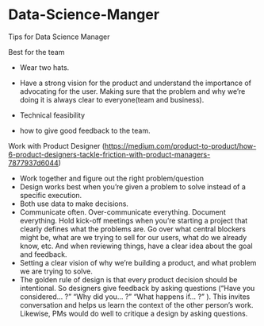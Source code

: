 # Data-Science-Manger
Tips for Data Science Manager

Best for the team
-  Wear two hats.
  -  Have a strong vision for the product and understand the importance of advocating for the user. Making sure that the problem and why we’re doing it is always clear to everyone(team and business).
  -  Technical feasibility

- how to give good feedback to the team.

Work with Product Designer (https://medium.com/product-to-product/how-6-product-designers-tackle-friction-with-product-managers-7877937d6044)
- Work together and figure out the right problem/question
- Design works best when you’re given a problem to solve instead of a specific execution. 
- Both use data to make decisions.
- Communicate often. Over-communicate everything. Document everything. Hold kick-off meetings when you’re starting a project that clearly defines what the problems are. Go over what central blockers might be, what are we trying to sell for our users, what do we already know, etc. And when reviewing things, have a clear idea about the goal and feedback.
- Setting a clear vision of why we’re building a product, and what problem we are trying to solve. 
- The golden rule of design is that every product decision should be intentional. So designers give feedback by asking questions (“Have you considered… ?” “Why did you… ?” “What happens if… ?” ). This invites conversation and helps us learn the context of the other person’s work. Likewise, PMs would do well to critique a design by asking questions.
